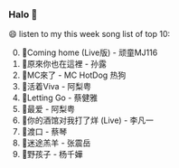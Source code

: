 

### Halo 👋

😄 listen to my this week song list of top 10:

0. 🌈Coming home (Live版) - 顽童MJ116
1. 🌈原來你也在這裡 - 孙露
2. 🌈MC來了 - MC HotDog 热狗
3. 🌈活着Viva - 阿梨粤
4. 🌈Letting Go - 蔡健雅
5. 🌈最爱 - 阿梨粤
6. 🌈你的酒馆对我打了烊 (Live) - 李凡一
7. 🌈渡口 - 蔡琴
8. 🌈迷途羔羊 - 张震岳
9. 🌈野孩子 - 杨千嬅

